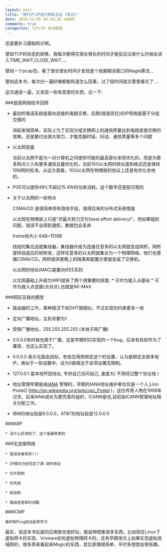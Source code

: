 ```yaml
---
layout: post
title: "用TCP\IP进行网际互连 (笔记)"
date: 2014-11-05 08:19:18 +0800
comments: true
categories: TCP/IP 读书摘录
---
```


还是要补习基础知识啊。

譬如TCP的状态机转换，我每次都得花很长很长的时间才能反应过来什么时候会进入TIME_WAIT,CLOSE_WAIT....

譬如一个pcap包，看了很长很长时间才发现是个规避糊涂窗口的Nagle算法...

譬如这本书，每次扫一遍好像都能知道怎么回事，过了段时间就又雾里看花了....

这次通读一遍，又发现一些有意思的东西，记一下:

###底层网络技术回顾

* 最初的电话系统是面向连接的电路交换，后期(就是现在)的IP网络是基于分组交换的

    讲起来很简单，实际上为了实现分组交换网上的通信质量达到电路直接交换的效果，还是要付出很大努力，才能克服时延、抖动、通信质量等多个问题

* 以太网容量

    当前以太网不是为一对计算机之间提供可能的最高吞吐率而优化的，而是为更多网点介入和更多通信总量优化的。当前10G以太网的帧长度和格式还是保持10M网的标准，从这方面看，10G以太网在物理层的协议上还是有优化余地的。

* POE可以提供48V,不超过15.4W的功率消耗，这个数字还是挺可观的

* 关于以太网的一些特点

    CSMA/CD 是很简单但有效地手段，值得后来的分布式系统借鉴

    以太网在物理层上只是"尽最大努力交付(best effort delivery)"，但如果碰到问题，错误不会得到通知，数据包会丢弃

    frame帧大小 64B~1518B

    线缆的集合造就集线器，集线器升级为连接任意多的以太网就变成网桥，网桥提供自适应的帧转发，这样任意多的以太网就集合为一个物理网络，他们也遵循CSMA/CD。网桥提供更晚上的隔离和配置方案就变成了交换机。

    以太网的地址(MAC)是要向IEEE买的

    以太网基础上升级为WIFI就有了两个很重要的技能:
      * 可作为接入点基站
      * 可作为接入点连接(点对点),也就是WI-MAX


###网际互联的模型

* 路由器的工作，某种情况下和DHT很相似，不过实现的约束更多一些

* 定向广播地址，主机号都为1

* 受限广播地址，255.255.255.255 (本地子网广播)

* 0.0.0.0有时候也用于广播，这是早期BSD实现的一个bug。后来有些软件为了兼容，也这么实现了。

* 0.0.0.0 表示无路由目标，有些应用把绑定这个的设置，认为是绑定全部本地IP。类似于一些设置中，设为0就相当于该项设置无限制。

* 127.0.0.1 是本地环回地址, 专供自己访问自己, 速度大( 不用经过整个协议栈 )

* 地址管理早期是由[IANA](https://www.iana.org/about ) 管理的，早期的IANA地址维护者仅仅是一个人,[Jon Postel] (http://en.wikipedia.org/wiki/Jon_Postel )，这位传奇人物在1998年过世，后来IANA成长为更完善的组织，ICANN是也,目前由ICANN管理地址相关分配工作。

* IBM的地址段是9.0.0.0，AT&T的地址段是12.0.0.0

###ARP

    * 没什么好讲的了，这个是最熟悉的

###无连接网络

    * 错误会被丢弃!!!

    * IP报文已经包含了源-目的地址

    * 分片控制

    * 优先级

    * 校验和

    * 路由信息和时间戳

###ICMP

    最好和Ping结合起来学习


最后，读这本书后面的应用层也很好玩，能延伸想象很多东西，比如现在Linux下虚拟网卡的实现，Vmware如何虚拟物理网卡的，还有早期浩方上如果实现虚拟局域网的，很多原来看起来Magic的东西，其实原理很简单，平时多想想会很有趣。
